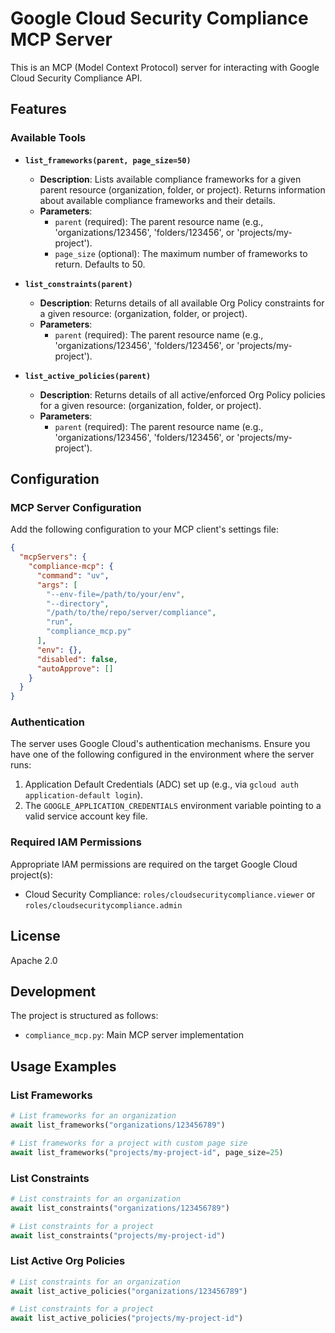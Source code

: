 # Google Cloud Security Compliance MCP Server

This is an MCP (Model Context Protocol) server for interacting with Google Cloud Security Compliance API.

## Features

### Available Tools

- **`list_frameworks(parent, page_size=50)`**
    - **Description**: Lists available compliance frameworks for a given parent resource (organization, folder, or project). Returns information about available compliance frameworks and their details.
    - **Parameters**:
        - `parent` (required): The parent resource name (e.g., 'organizations/123456', 'folders/123456', or 'projects/my-project').
        - `page_size` (optional): The maximum number of frameworks to return. Defaults to 50.

- **`list_constraints(parent)`**
    - **Description**: Returns details of all available Org Policy constraints for a given resource: (organization, folder, or project). 
    - **Parameters**:
        - `parent` (required): The parent resource name (e.g., 'organizations/123456', 'folders/123456', or 'projects/my-project').

- **`list_active_policies(parent)`**
    - **Description**: Returns details of all active/enforced Org Policy policies for a given resource: (organization, folder, or project). 
    - **Parameters**:
        - `parent` (required): The parent resource name (e.g., 'organizations/123456', 'folders/123456', or 'projects/my-project').
      

## Configuration

### MCP Server Configuration

Add the following configuration to your MCP client's settings file:

```json
{
  "mcpServers": {
    "compliance-mcp": {
      "command": "uv",
      "args": [
        "--env-file=/path/to/your/env",
        "--directory",
        "/path/to/the/repo/server/compliance",
        "run",
        "compliance_mcp.py"
      ],
      "env": {},
      "disabled": false,
      "autoApprove": []
    }
  }
}
```

### Authentication

The server uses Google Cloud's authentication mechanisms. Ensure you have one of the following configured in the environment where the server runs:

1. Application Default Credentials (ADC) set up (e.g., via `gcloud auth application-default login`).
2. The `GOOGLE_APPLICATION_CREDENTIALS` environment variable pointing to a valid service account key file.

### Required IAM Permissions

Appropriate IAM permissions are required on the target Google Cloud project(s):
- Cloud Security Compliance: `roles/cloudsecuritycompliance.viewer` or `roles/cloudsecuritycompliance.admin`

## License

Apache 2.0

## Development

The project is structured as follows:
- `compliance_mcp.py`: Main MCP server implementation

## Usage Examples

### List Frameworks
```python
# List frameworks for an organization
await list_frameworks("organizations/123456789")

# List frameworks for a project with custom page size
await list_frameworks("projects/my-project-id", page_size=25)
``` 

### List Constraints
```python
# List constraints for an organization
await list_constraints("organizations/123456789")

# List constraints for a project
await list_constraints("projects/my-project-id")
``` 

### List Active Org Policies
```python
# List constraints for an organization
await list_active_policies("organizations/123456789")

# List constraints for a project
await list_active_policies("projects/my-project-id")
``` 